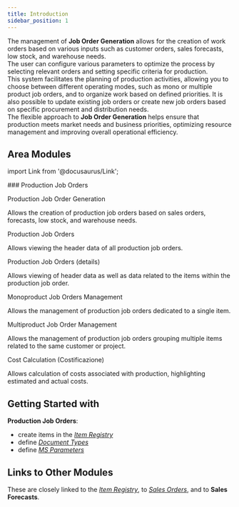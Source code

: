 ```yaml
---
title: Introduction 
sidebar_position: 1
---
```


The management of **Job Order Generation** allows for the creation of work orders based on various inputs such as customer orders, sales forecasts, low stock, and warehouse needs.    
The user can configure various parameters to optimize the process by selecting relevant orders and setting specific criteria for production.         
This system facilitates the planning of production activities, allowing you to choose between different operating modes, such as mono or multiple product job orders, and to organize work based on defined priorities. It is also possible to update existing job orders or create new job orders based on specific procurement and distribution needs.        
The flexible approach to **Job Order Generation** helps ensure that production meets market needs and business priorities, optimizing resource management and improving overall operational efficiency.

## Area Modules 

import Link from '@docusaurus/Link';

<div className="cardContainer">
    <div className="card">
###     Production Job Orders
        <p><Link to="/docs/planning/mps-master-production-scheduling/job-order-creation" className="bold-link">Production Job Order Generation</Link></p>
        <p>Allows the creation of production job orders based on sales orders, forecasts, low stock, and warehouse needs.</p>
        <p><Link to="/docs/planning/mps-master-production-scheduling/production-job-orders/job-orders" className="bold-link">Production Job Orders</Link></p>
        <p>Allows viewing the header data of all production job orders.</p>
        <p><Link to="/docs/planning/mps-master-production-scheduling/production-job-orders/job-orders-detail" className="bold-link">Production Job Orders (details)</Link></p>
        <p>Allows viewing of header data as well as data related to the items within the production job order.</p>
        <p><Link to="/docs/planning/mps-master-production-scheduling/production-job-orders/new-monoproduct-job-order" className="bold-link">Monoproduct Job Orders Management</Link></p>
        <p>Allows the management of production job orders dedicated to a single item.</p>
        <p><Link to="/docs/planning/mps-master-production-scheduling/production-job-orders/new-multiproduct-job-order" className="bold-link">Multiproduct Job Order Management</Link></p>
        <p>Allows the management of production job orders grouping multiple items related to the same customer or project.</p>
        <p><Link to="/docs/planning/mps-master-production-scheduling/production-job-orders/valorization" className="bold-link">Cost Calculation (Costificazione)</Link></p>
        <p>Allows calculation of costs associated with production, highlighting estimated and actual costs.</p>
    </div>
</div> 

## Getting Started with 

**Production Job Orders**:
- create items in the [*Item Registry*](/docs/erp-home/registers/items/create-new-items/create-new-item) 
- define [*Document Types*](/docs/configurations/tables/production/documents-types/)  
- define [*MS Parameters*](/docs/configurations/parameters/production/mps-parameters/)   

## Links to Other Modules 
These are closely linked to the [*Item Registry*](/docs/erp-home/registers/items/create-new-items/create-new-item), to [*Sales Orders*](/docs/sales/sales-orders/settings), and to **Sales Forecasts**.